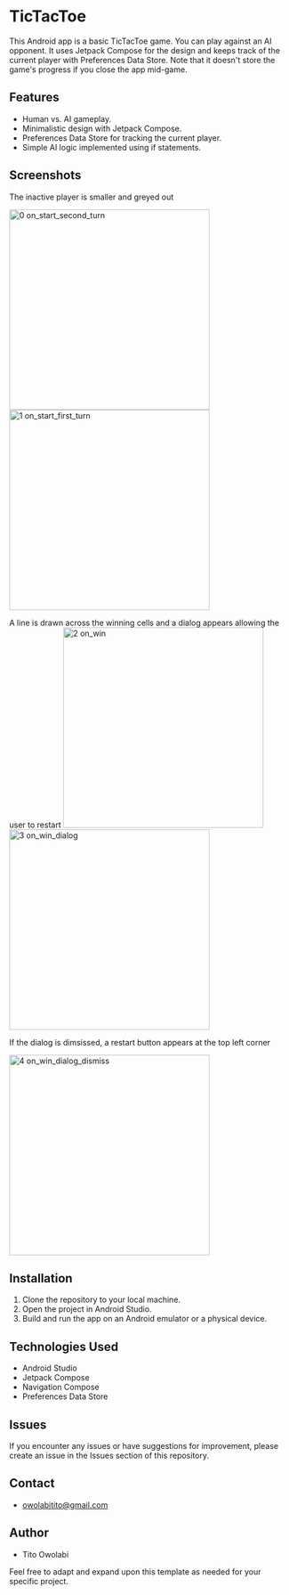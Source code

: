 # TicTacToe
This Android app is a basic TicTacToe game. You can play against an AI opponent. It uses Jetpack Compose for the design and keeps track of the current player with Preferences Data Store. Note that it doesn't store the game's progress if you close the app mid-game.

## Features
- Human vs. AI gameplay.
- Minimalistic design with Jetpack Compose.
- Preferences Data Store for tracking the current player.
- Simple AI logic implemented using if statements.

## Screenshots
The inactive player is smaller and greyed out

<img width="360" alt="0  on_start_second_turn" src="https://github.com/kuntito/TicTacToe/assets/106985013/7c065aa7-5568-46ae-9aa9-7e91185c719d"> <img width="360" alt="1  on_start_first_turn" src="https://github.com/kuntito/TicTacToe/assets/106985013/a5b81f09-3788-45ad-aac4-903bc7f42310">

A line is drawn across the winning cells and a dialog appears allowing the user to restart
<img width="360" alt="2  on_win" src="https://github.com/kuntito/TicTacToe/assets/106985013/abc2dbbd-9ddd-4d52-8df7-cf5e232ac82b"> <img width="360" alt="3  on_win_dialog" src="https://github.com/kuntito/TicTacToe/assets/106985013/f5da5192-3056-4bce-9f31-5854be7f8df7">

If the dialog is dimsissed, a restart button appears at the top left corner

<img width="360" alt="4  on_win_dialog_dismiss" src="https://github.com/kuntito/TicTacToe/assets/106985013/ad5a4f19-af72-41eb-9599-92ef1fdf17cf">


## Installation
1. Clone the repository to your local machine.
2. Open the project in Android Studio.
3. Build and run the app on an Android emulator or a physical device.

## Technologies Used
- Android Studio
- Jetpack Compose
- Navigation Compose
- Preferences Data Store

## Issues
If you encounter any issues or have suggestions for improvement, please create an issue in the Issues section of this repository.

## Contact
- owolabitito@gmail.com

## Author
- Tito Owolabi

Feel free to adapt and expand upon this template as needed for your specific project.
